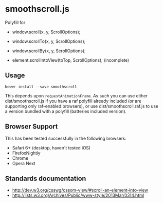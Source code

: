 smoothscroll.js
=================

Polyfill for
* window.scroll(x, y, ScrollOptions);
* window.scrollTo(x, y, ScrollOptions);
* window.scrollBy(x, y, ScrollOptions);

* element.scrollIntoView(toTop, ScrollOptions); (incomplete)

Usage
-----

`bower install --save smoothscroll`

This depends upon `requestAnimationFrame`. As such you can use either
dist/smoothscroll.js if you have a raf polyfill already included (or are
supporting only raf-enabled browsers), or use dist/smoothscroll.raf.js
to use a version bundled with a polyfill (batteries included version).

Browser Support
---------------

This has been tested successfully in the following browsers:

* Safari 6+ (desktop, haven't tested iOS)
* FirefoxNightly
* Chrome
* Opera Next


Standards documentation
-----------------------

* http://dev.w3.org/csswg/cssom-view/#scroll-an-element-into-view
* http://lists.w3.org/Archives/Public/www-style/2013Mar/0314.html

